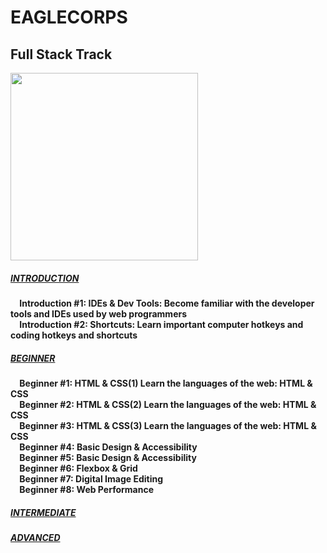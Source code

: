 # **EAGLECORPS**

## Full Stack Track

<img align="center" width="300" src="https://thehappypuppysite.com/wp-content/uploads/2017/10/Cute-Dog-Names-HP-long.jpg">

##### [INTRODUCTION](http://github.com)
`  `**Introduction #1: IDEs & Dev Tools: Become familiar with the developer tools and IDEs used by web programmers** <br />
`  `**Introduction #2: Shortcuts: Learn important computer hotkeys and coding hotkeys and shortcuts**

##### [BEGINNER](http://github.com)
`  `**Beginner #1: HTML & CSS(1) Learn the languages of the web: HTML & CSS**<br />
`  `**Beginner #2: HTML & CSS(2) Learn the languages of the web: HTML & CSS**<br />
`  `**Beginner #3: HTML & CSS(3) Learn the languages of the web: HTML & CSS**<br />
`  `**Beginner #4: Basic Design & Accessibility**<br />
`  `**Beginner #5: Basic Design & Accessibility**<br />
`  `**Beginner #6: Flexbox & Grid**<br />
`  `**Beginner #7: Digital Image Editing**<br />
`  `**Beginner #8: Web Performance**

##### [INTERMEDIATE](http://github.com)
##### [ADVANCED](http://github.com)
